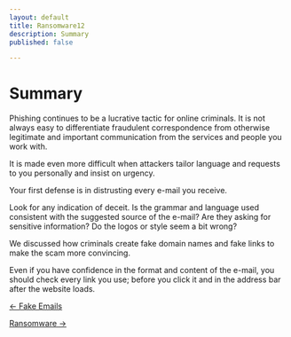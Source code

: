 ```yaml
---
layout: default
title: Ransomware12
description: Summary
published: false

---
```

# Summary

Phishing continues to be a lucrative tactic for online criminals. It is not always easy to differentiate fraudulent correspondence from otherwise legitimate and important communication from the services and people you work with.

It is made even more difficult when attackers tailor language and requests to you personally and insist on urgency.

Your first defense is in distrusting every e-mail you receive.

Look for any indication of deceit. Is the grammar and language used consistent with the suggested source of the e-mail? Are they asking for sensitive information? Do the logos or style seem a bit wrong?

We discussed how criminals create fake domain names and fake links to make the scam more convincing.

Even if you have confidence in the format and content of the e-mail, you should check every link you use; before you click it and in the address bar after the website loads.

[← Fake Emails](./fake_emails.html "Fake Emails")

  
[Ransomware →]( "Ransomware")